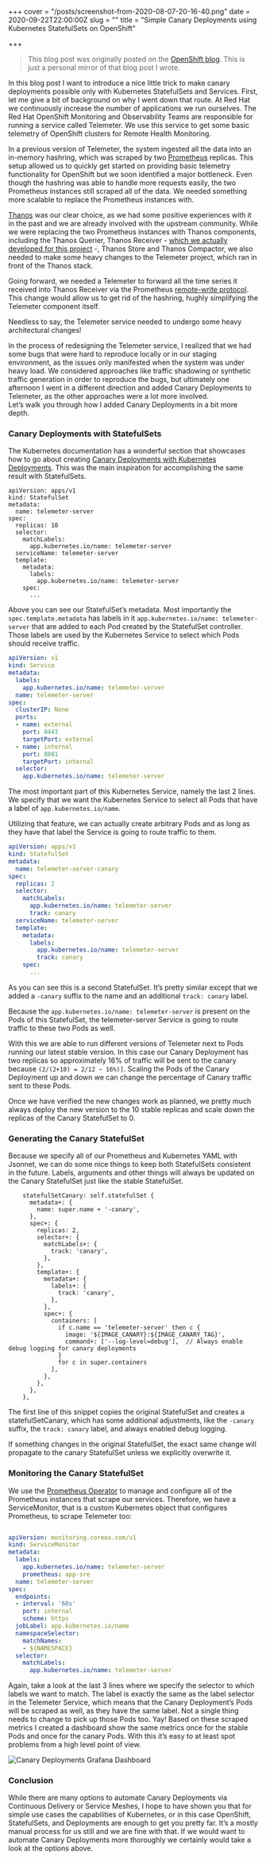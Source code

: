 +++
cover = "/posts/screenshot-from-2020-08-07-20-16-40.png"
date = 2020-09-22T22:00:00Z
slug = ""
title = "Simple Canary Deployments using Kubernetes StatefulSets on OpenShift"

+++
> This blog post was originally posted on the [OpenShift blog](https://www.openshift.com/blog/simple-canary-deployments-using-kubernetes-statefulsets-on-openshift). This is just a personal mirror of that blog post I wrote.

In this blog post I want to introduce a nice little trick to make canary deployments possible only with Kubernetes StatefulSets and Services. First, let me give a bit of background on why I went down that route. At Red Hat we continuously increase the number of applications we run ourselves. The Red Hat OpenShift Monitoring and Observability Teams are responsible for running a service called Telemeter. We use this service to get some basic telemetry of OpenShift clusters for Remote Health Monitoring.

In a previous version of Telemeter, the system ingested all the data into an in-memory hashring, which was scraped by two [Prometheus](https://prometheus.io/) replicas. This setup allowed us to quickly get started on providing basic telemetry functionality for OpenShift but we soon identified a major bottleneck. Even though the hashring was able to handle more requests easily, the two Prometheus instances still scraped all of the data. We needed something more scalable to replace the Prometheus instances with.

[Thanos](https://thanos.io/) was our clear choice, as we had some positive experiences with it in the past and we are already involved with the upstream community. While we were replacing the two Prometheus instances with Thanos components, including the Thanos Querier, Thanos Receiver - [which we actually developed for this project](https://thanos.io/tip/proposals/201812_thanos-remote-receive.md/) -, Thanos Store and Thanos Compactor, we also needed to make some heavy changes to the Telemeter project, which ran in front of the Thanos stack.

Going forward, we needed a Telemeter to forward all the time series it received into Thanos Receiver via the Prometheus [remote-write protocol](https://prometheus.io/docs/prometheus/latest/storage/#remote-storage-integrations). This change would allow us to get rid of the hashring, hughly simplifying the Telemeter component itself.

Needless to say, the Telemeter service needed to undergo some heavy architectural changes!

In the process of redesigning the Telemeter service, I realized that we had some bugs that were hard to reproduce locally or in our staging environment, as the issues only manifested when the system was under heavy load. We considered approaches like traffic shadowing or synthetic traffic generation in order to reproduce the bugs, but ultimately one afternoon I went in a different direction and added Canary Deployments to Telemeter, as the other approaches were a lot more involved.  
Let’s walk you through how I added Canary Deployments in a bit more depth.

### Canary Deployments with StatefulSets

The Kubernetes documentation has a wonderful section that showcases how to go about creating [Canary Deployments with Kubernetes Deployments](https://kubernetes.io/docs/concepts/cluster-administration/manage-deployment/#canary-deployments). This was the main inspiration for accomplishing the same result with StatefulSets.

```jsonnet
apiVersion: apps/v1
kind: StatefulSet
metadata:
  name: telemeter-server
spec:
  replicas: 10
  selector:
    matchLabels:
      app.kubernetes.io/name: telemeter-server
  serviceName: telemeter-server
  template:
    metadata:
      labels:
        app.kubernetes.io/name: telemeter-server
    spec:
      ...
```

Above you can see our StatefulSet’s metadata. Most importantly the `spec.template.metadata` has labels in it `app.kubernetes.io/name: telemeter-server` that are added to each Pod created by the StatefulSet controller. Those labels are used by the Kubernetes Service to select which Pods should receive traffic.

```yaml
apiVersion: v1
kind: Service
metadata:
  labels:
    app.kubernetes.io/name: telemeter-server
  name: telemeter-server
spec:
  clusterIP: None
  ports:
  - name: external
    port: 8443
    targetPort: external
  - name: internal
    port: 8081
    targetPort: internal
  selector:
    app.kubernetes.io/name: telemeter-server
```

The most important part of this Kubernetes Service, namely the last 2 lines. We specify that we want the Kubernetes Service to select all Pods that have a label of `app.kubernetes.io/name`.

Utilizing that feature, we can actually create arbitrary Pods and as long as they have that label the Service is going to route traffic to them.

```yaml
apiVersion: apps/v1
kind: StatefulSet
metadata:
  name: telemeter-server-canary
spec:
  replicas: 2
  selector:
    matchLabels:
      app.kubernetes.io/name: telemeter-server
      track: canary
  serviceName: telemeter-server
  template:
    metadata:
      labels:
        app.kubernetes.io/name: telemeter-server
        track: canary
    spec:
      ...
```

As you can see this is a second StatefulSet. It’s pretty similar except that we added a `-canary` suffix to the name and an additional `track: canary` label.

Because the `app.kubernetes.io/name: telemeter-server` is present on the Pods of this StatefulSet, the telemeter-server Service is going to route traffic to these two Pods as well.

With this we are able to run different versions of Telemeter next to Pods running our latest stable version. In this case our Canary Deployment has two replicas so approximately 16% of traffic will be sent to the canary because `(2/(2+10) = 2/12 ~ 16%)]`. Scaling the Pods of the Canary Deployment up and down we can change the percentage of Canary traffic sent to these Pods.

Once we have verified the new changes work as planned, we pretty much always deploy the new version to the 10 stable replicas and scale down the replicas of the Canary StatefulSet to 0.

### Generating the Canary StatefulSet

Because we specify all of our Prometheus and Kubernetes YAML with Jsonnet, we can do some nice things to keep both StatefulSets consistent in the future. Labels, arguments and other things will always be updated on the Canary StatefulSet just like the stable StatefulSet.

```jsonnet
    statefulSetCanary: self.statefulSet {
      metadata+: {
        name: super.name + '-canary',
      },
      spec+: {
        replicas: 2,
        selector+: {
          matchLabels+: {
            track: 'canary',
          },
        },
        template+: {
          metadata+: {
            labels+: {
              track: 'canary',
            },
          },
          spec+: {
            containers: [
              if c.name == 'telemeter-server' then c {
                image: '${IMAGE_CANARY}:${IMAGE_CANARY_TAG}',
                command+: ['--log-level=debug'],  // Always enable debug logging for canary deployments
              }
              for c in super.containers
            ],
          },
        },
      },
    },
```

The first line of this snippet copies the original StatefulSet and creates a statefulSetCanary, which has some additional adjustments, like the `-canary` suffix, the `track: canary` label, and always enabled debug logging.

If something changes in the original StatefulSet, the exact same change will propagate to the canary StatefulSet unless we explicitly overwrite it.

### Monitoring the Canary StatefulSet

We use the [Prometheus Operator](https://github.com/prometheus-operator/prometheus-operator) to manage and configure all of the Prometheus instances that scrape our services. Therefore, we have a ServiceMonitor, that is a custom Kubernetes object that configures Prometheus, to scrape Telemeter too:

```yaml

apiVersion: monitoring.coreos.com/v1
kind: ServiceMonitor
metadata:
  labels:
    app.kubernetes.io/name: telemeter-server
    prometheus: app-sre
  name: telemeter-server
spec:
  endpoints:
  - interval: '60s'
    port: internal
    scheme: https
  jobLabel: app.kubernetes.io/name
  namespaceSelector:
    matchNames:
    - ${NAMESPACE}
  selector:
    matchLabels:
      app.kubernetes.io/name: telemeter-server
```

Again, take a look at the last 3 lines where we specify the selector to which labels we want to match. The label is exactly the same as the label selector in the Telemeter Service, which means that the Canary Deployment’s Pods will be scraped as well, as they have the same label. Not a single thing needs to change to pick up those Pods too. Yay!
Based on these scraped metrics I created a dashboard show the same metrics once for the stable Pods and once for the canary Pods. With this it’s easy to at least spot problems from a high level point of view.

![Canary Deployments Grafana Dashboard](/posts/screenshot-from-2020-08-07-20-16-40.png)

### Conclusion

While there are many options to automate Canary Deployments via Continuous Delivery or Service Meshes, I hope to have shown you that for simple use cases the capabilities of Kubernetes, or in this case OpenShift, StatefulSets, and Deployments are enough to get you pretty far. It’s a mostly manual process for us still and we are fine with that. If we would want to automate Canary Deployments more thoroughly we certainly would take a look at the options above.